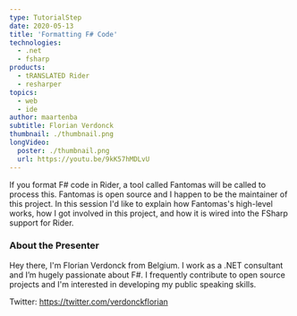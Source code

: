 ```yaml
---
type: TutorialStep
date: 2020-05-13
title: 'Formatting F# Code'
technologies:
  - .net
  - fsharp
products:
  - tRANSLATED Rider
  - resharper
topics:
  - web
  - ide
author: maartenba
subtitle: Florian Verdonck
thumbnail: ./thumbnail.png
longVideo:
  poster: ./thumbnail.png
  url: https://youtu.be/9kK57hMDLvU
---
```


If you format F# code in Rider, a tool called Fantomas will be called to process this. Fantomas is open source and I happen to be the maintainer of this project. In this session I'd like to explain how Fantomas's high-level works, how I got involved in this project, and how it is wired into the FSharp support for Rider.

### About the Presenter

Hey there, I'm Florian Verdonck from Belgium. I work as a .NET consultant and I’m hugely passionate about F#. I frequently contribute to open source projects and I'm interested in developing my public speaking skills.

Twitter: https://twitter.com/verdonckflorian